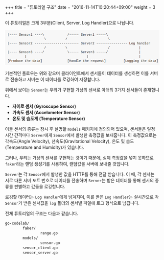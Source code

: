 +++
title = "튜토리얼 구조"
date = "2016-11-14T10:20:44+09:00"
weight = 3
+++


이 튜토리얼은 크게 3부분(Client, Server, Log Handler)으로 나뉩니다.

![Alt project_structure](/img/project_structure.png)

기본적인 플로우는 위와 같으며 클라이언트에서 센서들이 데이터를 생성하면 이를 서버로 전송하고 서버는 이 데이터를 로깅하여 저장합니다. 

위에서 보이는 `Sensor`는 우리가 구현할 가상의 센서로 아래의 3가지 센서들이 존재합니다.

* **자이로 센서 (Gyroscope Sensor)**
* **가속도 센서 (Accelometer Sensor)**
* **온도 및 습도계 (Temperature Sensor)**

이들 센서의 종류는 잠시 후 설명할 `models` 패키지에 정의되어 있으며, 센서들은 일정 시간 간격마다 `Server`에게 `Sensor`에서 발생한 측정값을 보내줍니다. 이 측정값으로는 각속도(Angle Velocity), 선속도(Gravitational Velocity), 온도 및 습도(Temperature and Humidity)가 있습니다.

그러나, 우리는 가상의 센서를 구현하는 것이기 때문에, 실제 측정값을 넣지 못하므로 `faker`라는 랜덤 생성기를 사용하여, 랜덤값을 서버에 보내줄 것입니다.

`Server`는 각 `Sensor`에서 발생한 값을 HTTP를 통해 전달 받습니다. 이 때, 각 센서는 서로 다른 서버 포트 번호로 데이터를 전송하며 `Server`는 받은 데이터를 통해 센서의 종류를 판별하고 값들을 로깅합니다.

로깅할 데이터는 `Log Handler`에게 넘겨지며, 이를 받은 `Log Handler`는 실시간으로 각 `Sensor`가 받은 센서값을 `log` 폴더의 센서별 파일에 로그 형식으로 남깁니다.

전체 튜토리얼의 구조는 다음과 같습니다.

```
go-codelab/
        faker/
                range.go
        models/
                sensor.go
        sensor_client.go
        sensor_server.go
```
